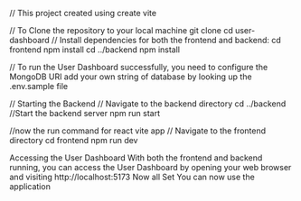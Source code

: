 // This project created using create vite

// To Clone the repository to your local machine
git clone <repository-url>
cd user-dashboard
// Install dependencies for both the frontend and backend:
cd frontend
npm install
cd ../backend
npm install

// To run the User Dashboard successfully, you need to configure the MongoDB URI add your own string of database by looking up the .env.sample file 

// Starting the Backend
// Navigate to the backend directory
cd ../backend
//Start the backend server 
npm run start

//now the run command for react vite app
// Navigate to the frontend directory
cd frontend
npm run dev

Accessing the User Dashboard
With both the frontend and backend running, you can access the User Dashboard by opening your web browser and visiting http://localhost:5173
Now  all Set You can now use the application

